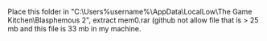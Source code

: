 Place this folder in "C:\Users\%username%\AppData\LocalLow\The Game Kitchen\Blasphemous 2", extract mem0.rar (github not allow file that is > 25 mb and this file is 33 mb in my machine.

